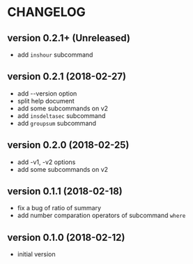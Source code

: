 # CHANGELOG

## version 0.2.1+ (Unreleased)
- add `inshour` subcommand

## version 0.2.1 (2018-02-27)
- add --version option
- split help document
- add some subcommands on v2
- add `insdeltasec` subcommand
- add `groupsum` subcommand

## version 0.2.0 (2018-02-25)
- add -v1, -v2 options
- add some subcommands on v2

## version 0.1.1 (2018-02-18)
- fix a bug of ratio of summary
- add number comparation operators of subcommand `where`

## version 0.1.0 (2018-02-12)
- initial version

